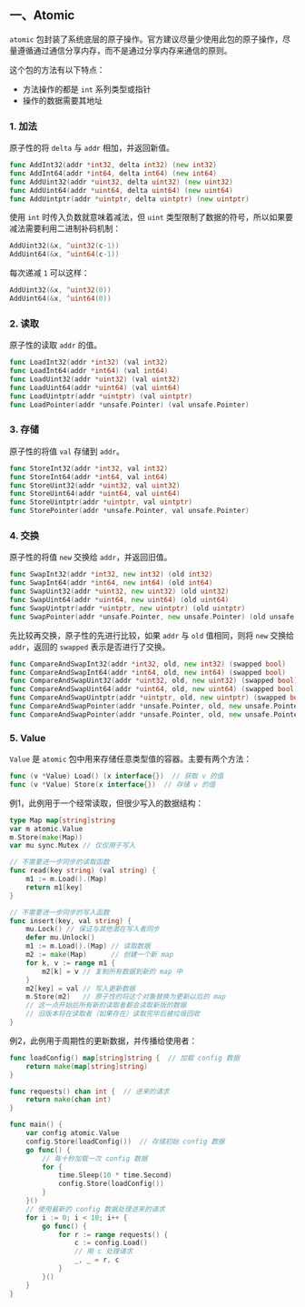 ## 一、Atomic

`atomic` 包封装了系统底层的原子操作。官方建议尽量少使用此包的原子操作，尽量遵循通过通信分享内存，而不是通过分享内存来通信的原则。

这个包的方法有以下特点：

- 方法操作的都是 `int` 系列类型或指针
- 操作的数据需要其地址

### 1. 加法

原子性的将 `delta` 与 `addr` 相加，并返回新值。

```go
func AddInt32(addr *int32, delta int32) (new int32)
func AddInt64(addr *int64, delta int64) (new int64)
func AddUint32(addr *uint32, delta uint32) (new uint32)
func AddUint64(addr *uint64, delta uint64) (new uint64)
func AddUintptr(addr *uintptr, delta uintptr) (new uintptr)
```

使用 `int` 时传入负数就意味着减法，但 `uint` 类型限制了数据的符号，所以如果要减法需要利用二进制补码机制：

```go
AddUint32(&x, ^uint32(c-1))
AddUint64(&x, ^uint64(c-1))
```

每次递减 `1` 可以这样：

```go
AddUint32(&x, ^uint32(0))
AddUint64(&x, ^uint64(0))
```

### 2. 读取

原子性的读取 `addr` 的值。

```go
func LoadInt32(addr *int32) (val int32)
func LoadInt64(addr *int64) (val int64)
func LoadUint32(addr *uint32) (val uint32)
func LoadUint64(addr *uint64) (val uint64)
func LoadUintptr(addr *uintptr) (val uintptr)
func LoadPointer(addr *unsafe.Pointer) (val unsafe.Pointer)
```

### 3. 存储

原子性的将值 `val` 存储到 `addr`。

```go
func StoreInt32(addr *int32, val int32)
func StoreInt64(addr *int64, val int64)
func StoreUint32(addr *uint32, val uint32)
func StoreUint64(addr *uint64, val uint64)
func StoreUintptr(addr *uintptr, val uintptr)
func StorePointer(addr *unsafe.Pointer, val unsafe.Pointer)
```

### 4. 交换

原子性的将值 `new` 交换给 `addr`，并返回旧值。

```go
func SwapInt32(addr *int32, new int32) (old int32)
func SwapInt64(addr *int64, new int64) (old int64)
func SwapUint32(addr *uint32, new uint32) (old uint32)
func SwapUint64(addr *uint64, new uint64) (old uint64)
func SwapUintptr(addr *uintptr, new uintptr) (old uintptr)
func SwapPointer(addr *unsafe.Pointer, new unsafe.Pointer) (old unsafe.Pointer)
```

先比较再交换，原子性的先进行比较，如果 `addr` 与 `old` 值相同，则将 `new` 交换给 `addr`，返回的 `swapped` 表示是否进行了交换。

```go
func CompareAndSwapInt32(addr *int32, old, new int32) (swapped bool)
func CompareAndSwapInt64(addr *int64, old, new int64) (swapped bool)
func CompareAndSwapUint32(addr *uint32, old, new uint32) (swapped bool)
func CompareAndSwapUint64(addr *uint64, old, new uint64) (swapped bool)
func CompareAndSwapUintptr(addr *uintptr, old, new uintptr) (swapped bool)
func CompareAndSwapPointer(addr *unsafe.Pointer, old, new unsafe.Pointer) (swapped bool)
func CompareAndSwapPointer(addr *unsafe.Pointer, old, new unsafe.Pointer) (swapped bool)
```

### 5. Value

`Value` 是 `atomic` 包中用来存储任意类型值的容器。主要有两个方法：

```go
func (v *Value) Load() (x interface{})  // 获取 v 的值
func (v *Value) Store(x interface{})  // 存储 v 的值
```

例1，此例用于一个经常读取，但很少写入的数据结构：

```go
type Map map[string]string
var m atomic.Value
m.Store(make(Map))
var mu sync.Mutex // 仅仅用于写入

// 不需要进一步同步的读取函数
func read(key string) (val string) {
    m1 := m.Load().(Map)
    return m1[key]
}

// 不需要进一步同步的写入函数
func insert(key, val string) {
    mu.Lock() // 保证与其他潜在写入者同步
    defer mu.Unlock()
    m1 := m.Load().(Map) // 读取数据
    m2 := make(Map)      // 创建一个新 map
    for k, v := range m1 {
        m2[k] = v // 复制所有数据到新的 map 中
    }
    m2[key] = val // 写入更新数据
    m.Store(m2)   // 原子性的将这个对象替换为更新以后的 map
    // 这一点开始后所有新的读取者都会读取新版的数据
    // 旧版本将在读取者（如果存在）读取完毕后被垃圾回收
}
```

例2，此例用于周期性的更新数据，并传播给使用者：

```go
func loadConfig() map[string]string {  // 加载 config 数据
	return make(map[string]string)
}

func requests() chan int {  // 进来的请求
	return make(chan int)
}

func main() {
	var config atomic.Value
	config.Store(loadConfig())  // 存储初始 config 数据
	go func() {
		// 每十秒加载一次 config 数据
		for {
			time.Sleep(10 * time.Second)
			config.Store(loadConfig())
		}
	}()
	// 使用最新的 config 数据处理进来的请求
	for i := 0; i < 10; i++ {
		go func() {
			for r := range requests() {
				c := config.Load()
				// 用 c 处理请求
				_, _ = r, c
			}
		}()
	}
}
```

